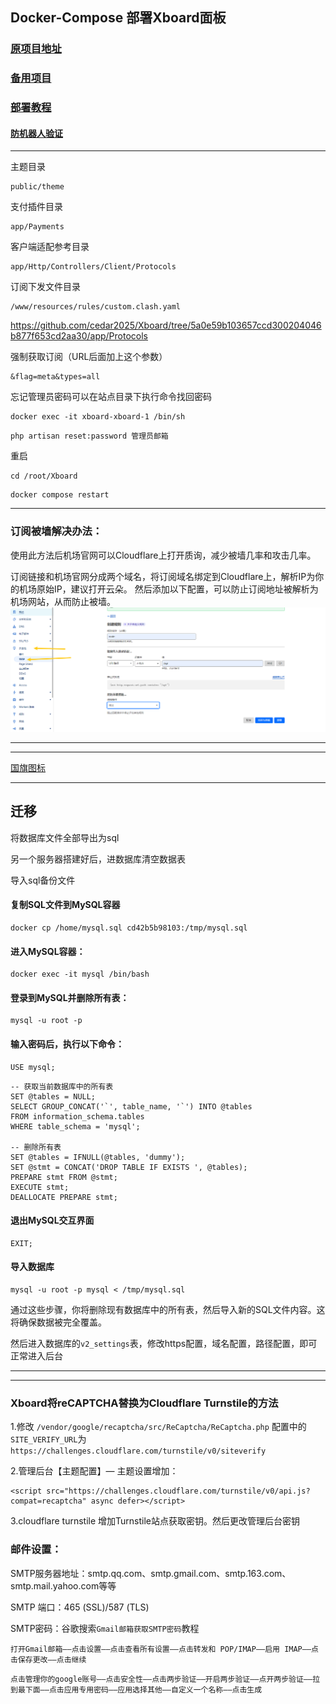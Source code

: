 ## Docker-Compose 部署Xboard面板


### [原项目地址](https://github.com/cedar2025/Xboard)

### [备用项目](https://github.com/admin8800/Xboard)

### [部署教程](https://github.com/cedar2025/Xboard/blob/dev/docs/docker-compose%E5%AE%89%E8%A3%85%E6%8C%87%E5%8D%97.md)

#### [防机器人验证](https://www.google.com/recaptcha/admin/create)
---

主题目录
```
public/theme
```

支付插件目录
```
app/Payments
```

客户端适配参考目录
```
app/Http/Controllers/Client/Protocols
```

订阅下发文件目录
```
/www/resources/rules/custom.clash.yaml
```
https://github.com/cedar2025/Xboard/tree/5a0e59b103657ccd300204046b877f653cd2aa30/app/Protocols


强制获取订阅（URL后面加上这个参数）
```
&flag=meta&types=all
```

忘记管理员密码可以在站点目录下执行命令找回密码
```
docker exec -it xboard-xboard-1 /bin/sh
```
```
php artisan reset:password 管理员邮箱
```
重启
```
cd /root/Xboard
```
```
docker compose restart
```
---

###  订阅被墙解决办法：

使用此方法后机场官网可以Cloudflare上打开质询，减少被墙几率和攻击几率。

订阅链接和机场官网分成两个域名，将订阅域名绑定到Cloudflare上，解析IP为你的机场原始IP，建议打开云朵。
然后添加以下配置，可以防止订阅地址被解析为机场网站，从而防止被墙。
![alt](/png/jichangurl.png)




---


---

[国旗图标](https://www.emojiall.com/zh-hans/sub-categories/J2)

---



## 迁移

将数据库文件全部导出为sql

另一个服务器搭建好后，进数据库清空数据表

导入sql备份文件



#### 复制SQL文件到MySQL容器
```
docker cp /home/mysql.sql cd42b5b98103:/tmp/mysql.sql
```
#### 进入MySQL容器：

```
docker exec -it mysql /bin/bash
```
#### 登录到MySQL并删除所有表：
```
mysql -u root -p
```
#### 输入密码后，执行以下命令：
```
USE mysql;
```
```
-- 获取当前数据库中的所有表
SET @tables = NULL;
SELECT GROUP_CONCAT('`', table_name, '`') INTO @tables
FROM information_schema.tables 
WHERE table_schema = 'mysql';

-- 删除所有表
SET @tables = IFNULL(@tables, 'dummy');
SET @stmt = CONCAT('DROP TABLE IF EXISTS ', @tables);
PREPARE stmt FROM @stmt;
EXECUTE stmt;
DEALLOCATE PREPARE stmt;
```

#### 退出MySQL交互界面
```
EXIT;
```
#### 导入数据库
```
mysql -u root -p mysql < /tmp/mysql.sql
```
通过这些步骤，你将删除现有数据库中的所有表，然后导入新的SQL文件内容。这将确保数据被完全覆盖。

然后进入数据库的`v2_settings`表，修改https配置，域名配置，路径配置，即可正常进入后台


---
---

### Xboard将reCAPTCHA替换为Cloudflare Turnstile的方法

1.修改 `/vendor/google/recaptcha/src/ReCaptcha/ReCaptcha.php`
 配置中的`SITE_VERIFY_URL`为`https://challenges.cloudflare.com/turnstile/v0/siteverify`

2.管理后台【主题配置】— 主题设置增加：
```
<script src="https://challenges.cloudflare.com/turnstile/v0/api.js?compat=recaptcha" async defer></script>
```

3.cloudflare turnstile 增加Turnstile站点获取密钥。然后更改管理后台密钥



### 邮件设置：

SMTP服务器地址：smtp.qq.com、smtp.gmail.com、smtp.163.com、smtp.mail.yahoo.com等等

SMTP 端口：465 (SSL)/587 (TLS)

SMTP密码：谷歌搜索`Gmail邮箱获取SMTP密码`教程

`打开Gmail邮箱——点击设置——点击查看所有设置——点击转发和 POP/IMAP——启用 IMAP——点击保存更改——点击继续`

`点击管理你的google账号——点击安全性——点击两步验证——开启两步验证——点开两步验证——拉到最下面——点击应用专用密码——应用选择其他——自定义一个名称——点击生成`
